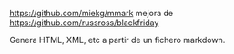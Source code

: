 https://github.com/miekg/mmark
  mejora de https://github.com/russross/blackfriday

Genera HTML, XML, etc a partir de un fichero markdown.
